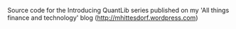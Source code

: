 Source code for the Introducing QuantLib series published on my 'All things finance and technology' blog (http://mhittesdorf.wordpress.com)

